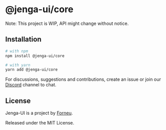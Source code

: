 # @jenga-ui/core

Note: This project is WIP, API might change without notice.

## Installation

```sh
# with npm
npm install @jenga-ui/core

# with yarn
yarn add @jenga-ui/core
```

For discussions, suggestions and contributions, create an issue or join our [Discord](https://discord.gg/sHnHPnAPZj) channel to chat.

## License

Jenga-UI is a project by [Forneu](https://forneu.com).

Released under the MIT License.
